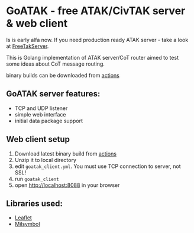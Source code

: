 # GoATAK - free ATAK/CivTAK server & web client

Is is early alfa now. If you need production ready ATAK server - take a look at [FreeTakServer](https://github.com/FreeTAKTeam/FreeTakServer).

This is Golang implementation of ATAK server/CoT router aimed to test some ideas about CoT message routing.

binary builds can be downloaded from [actions](https://github.com/kdudkov/goatak/actions?query=is%3Acompleted+workflow%3ACI)

## GoATAK server features:
* TCP and UDP listener
* simple web interface
* initial data package support

## Web client setup
1. Download latest binary build from [actions](https://github.com/kdudkov/goatak/actions?query=is%3Acompleted+workflow%3ACI)
1. Unzip it to local directory
1. edit `goatak_client.yml`. You must use TCP connection to server, not SSL!
1. run `goatak_client`
1. open [http://localhost:8088](http://localhost:8088) in your browser

## Libraries used:
* [Leaflet](https://leafletjs.com/)
* [Milsymbol](https://github.com/spatialillusions/milsymbol)
